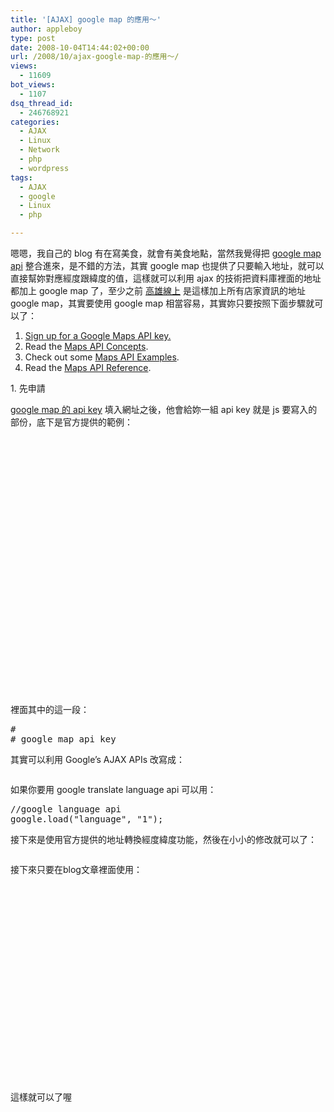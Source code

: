 ```yaml
---
title: '[AJAX] google map 的應用～'
author: appleboy
type: post
date: 2008-10-04T14:44:02+00:00
url: /2008/10/ajax-google-map-的應用～/
views:
  - 11609
bot_views:
  - 1107
dsq_thread_id:
  - 246768921
categories:
  - AJAX
  - Linux
  - Network
  - php
  - wordpress
tags:
  - AJAX
  - google
  - Linux
  - php

---
```

嗯嗯，我自己的 blog 有在寫美食，就會有美食地點，當然我覺得把 [google map api][1] 整合進來，是不錯的方法，其實 google map 也提供了只要輸入地址，就可以直接幫妳對應經度跟緯度的值，這樣就可以利用 ajax 的技術把資料庫裡面的地址都加上 google map 了，至少之前 [高雄線上][2] 是這樣加上所有店家資訊的地址 google map，其實要使用 google map 相當容易，其實妳只要按照下面步驟就可以了： 

<ol class="doublespace">
  <li>
    <a href="http://code.google.com/apis/maps/signup.html">Sign up for a Google Maps API key.</a>
  </li>
  <li>
    Read the <a href="http://code.google.com/apis/maps/documentation/index.html">Maps API Concepts</a>.
  </li>
  <li>
    Check out some <a href="http://code.google.com/apis/maps/documentation/examples/">Maps API Examples</a>.
  </li>
  <li>
    Read the <a href="http://code.google.com/apis/maps/documentation/reference.html">Maps API Reference</a>.
  </li>
</ol>

<!--more--> 1. 先申請 

[google map 的 api key][3] 填入網址之後，他會給妳一組 api key 就是 js 要寫入的部份，底下是官方提供的範例： 

<pre class="brush: xml; title: ; notranslate" title="">

  
  
    

<div id="map" style="width: 500px; height: 300px">
  
</div>
  
</pre> 裡面其中的這一段： 

<pre class="brush: jscript; title: ; notranslate" title="">#
# google map api key
</pre> 其實可以利用 Google&#8217;s AJAX APIs 改寫成： 

<pre class="brush: jscript; title: ; notranslate" title=""></pre> 如果你要用 google translate language api 可以用： 

<pre class="brush: jscript; title: ; notranslate" title="">//google language api
google.load("language", "1");</pre> 接下來是使用官方提供的地址轉換經度緯度功能，然後在小小的修改就可以了： 

<pre class="brush: jscript; title: ; notranslate" title=""></pre> 接下來只要在blog文章裡面使用： 

<pre class="brush: xml; title: ; notranslate" title=""><div id="map_address2" style="width: 500px; height: 300px">
  
</div>
</pre> 這樣就可以了喔

 [1]: http://code.google.com/apis/maps/
 [2]: http://www.kaoh.com.tw/
 [3]: http://code.google.com/apis/maps/signup.html